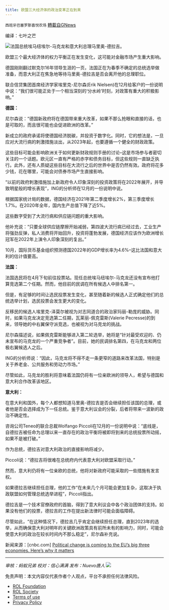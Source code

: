 ```yaml
---
title: 欧盟三大经济体的政治变革正在到来
---
```

`西班牙巴塞罗那喜悦农场` [轉載自GNews](https://gnews.org/zh-hans/1819358/)

编译：七叶之芒

![](https://assets.gnews.org/wp-content/uploads/2022/01/image-166.png)法国总统埃马纽埃尔-马克龙和意大利总理马里奥-德拉吉。

欧盟三个最大经济体的权力平衡正在发生变化，这可能对金融市场产生重大影响。

德国刚刚翻过默克尔16年领导生涯的一页，法国正在为春季不确定的总统选举做准备，而意大利正在焦急地等待马里奥-德拉吉是否会离开他的总理职位。

联合信贷集团首席经济学家埃里克-尼尔森(Erik Nielsen)在12月给客户的一份说明中说：“我们很可能正处于一个相当深刻的‘分水岭’时刻，对政策有重大的积极影响。”

**德国：**

尼尔森说：“德国新政府将在德国带来重大改革，如果不那么抢眼和直接的话，也是可取的，而且很可能也会促进欧洲的改革。”

新成立的政府承诺将使德国经济脱碳，并投资于数字化。同时，它的想法是，一旦应对大流行病的刺激措施淡出，从2023年起，也要遵循一个健全的财政政策。

这些目标可能会影响欧洲关于如何更新财政规则手册的讨论–这是市场参与者密切关注的一个话题。欧元区一直有严格的赤字和债务目标，但这些规则一直缺乏执行。此外，还有人质疑这些目标在大流行之后的世界中是否仍然有效。政府将花多少钱，花在哪里，可能会对债券市场产生直接影响。

“以前的政府刺激措施加上新政府令人印象深刻的投资政策将在2022年展开，并导致明星般的增长表现”，ING的分析师在12月的一份说明中说。

根据国家统计局的数据，德国经济在2021年第二季度增长2%，第三季度增长1.7%。在2020年全年，国内生产总值下降了近5%。

这些数字受到了大流行病和供应链问题的重大影响。

他补充说：“只要全球供应链摩擦开始减弱，第四波大流行病已经过去，工业生产将强劲反弹，私人消费将开始回升，投资将蓬勃发展，德国经济应该作为欧洲增长冠军在2022年上演令人印象深刻的复出。”

10月，国际货币基金组织预测德国2022年的GDP增长率为4.6%–这比法国和意大利的估计值要高。

**法国：**

法国选民将在4月下旬前往投票站。现任总统埃马纽埃尔-马克龙还没有宣布他打算竞选第二个任期。然而，他目前的民调在所有候选人中排名第一。

但是，有足够的时间让选民投票发生变化，甚至随着新的候选人正式确定他们的总统选举计划，选民投票会发生更大的变化。

反移民的候选人埃里克-泽莫尔被视为对志同道合的政治家玛丽-勒庞的威胁。同时，如果马克龙决定竞选第二任期，瓦莱丽-佩克雷斯(Valerie Pecresse)的到来，领导她的中右翼保守派竞选，也被视为对马克龙的挑战。

尼尔森描述说，如果佩克雷斯能够进入第二轮选举，她将是“针对最受欢迎的、仍未宣布的马克龙的一个严重竞争者”。目前，她的民调排名第四，在马克龙和两位极右翼候选人之后。

ING的分析师说：“因此，马克龙将不得不走一条更窄的道路来改革法国，特别是关于养老金、公共服务和劳动力市场。”

尽管如此，马克龙的胜利将意味着法国仍将有一位亲欧洲的领导人，希望与德国和意大利合作改革该地区。

**意大利：**

在意大利和国外，每个人都想知道马里奥-德拉吉是否会继续担任该国的总理，或者他是否会选择成为下一任总统。鉴于意大利议会的分裂，后者将带来一波新的政治不确定性。

咨询公司Teneo的联合总裁Wolfango Piccoli在12月的一份说明中说：“底线是，自德拉吉被任命为总理以来一直存在的政治平衡将被即将到来的总统投票所动摇，如果不是被打破。”

作为总统，德拉吉对意大利政治的直接影响将减少。

Piccoli说：“德拉吉将很难在总统府内代表意大利对欧盟采取行动。”

然而，意大利仍将有一位亲欧的总统，他将对新政府可能采取的一些措施有发言权。

如果德拉吉继续担任总理，他的工作“在未来几个月可能会更加复杂，这取决于执政联盟如何管理总统选举进程”，Piccoli指出。

德拉吉是一个技术官僚政府的首脑，得到了意大利议会中各个政治团体的支持。如果没有他们的投票，德拉吉的工作在提出新法律时可能会面临障碍。

尽管如此，“在这种情况下，德拉吉几乎肯定会继续担任总理，直到2023年的选举，从而确保意大利对明年的关键欧洲政策具有前所未有的影响力，同时，可能会使意大利的政治在较长时间内不那么稳定”，尼尔森补充说。

新闻来源：[cnbc.com] [Political change is coming to the EU’s big three economies. Here’s why it matters](https://www.cnbc.com/2022/01/03/germany-france-and-italy-brace-for-political-change-why-markets-care.html)

* * *

*审核：蚂蚁兄弟
校对：信心满满
发布：Nuevo唐人*
![](https://assets.gnews.org/wp-content/uploads/2022/01/GNEWS_CH.-1.jpeg)
 

免责声明：本文内容仅代表作者个人观点，平台不承担任何法律风险。

- [ROL Foundation](https://rolfoundation.org/)
- [ROL Society](https://rolsociety.org/)
- [Terms of use](https://gnews.org/terms-of-use-3/)
- [Privacy Policy](https://gnews.org/privacy-policy/)
